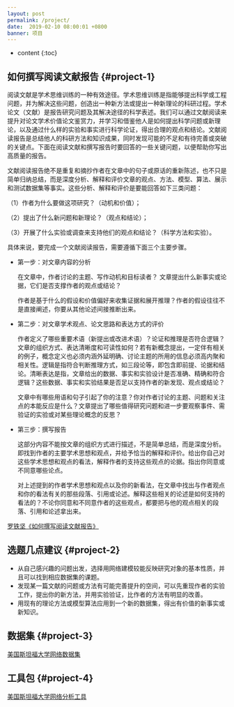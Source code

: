 ```yaml
---
layout: post
permalink: /project/
date:  2019-02-10 08:00:01 +0800
banner: 项目
---
```


* content
{:toc}

如何撰写阅读文献报告 {#project-1}
------------------------
阅读文献是学术思维训练的一种有效途径。学术思维训练是指能够提出科学或工程问题，并为解决这些问题，创造出一种新方法或提出一种新理论的科研过程。学术论文（文献）是报告研究问题及其解决途径的科学表述。我们可以通过文献阅读来提升对论文学术价值论文鉴赏力，并学习和借鉴他人是如何提出科学问题或新理论，以及通过什么样的实验和事实进行科学论证，得出合理的观点和结论。文献阅读报告是总结他人的科研方法和知识成果，同时发现可能的不足和有待完善或突破的关键点。下面在阅读文献和撰写报告时要回答的一些关键问题，以便帮助你写出高质量的报告。

文献阅读报告绝不是重复和摘抄作者在文章中的句子或原话的重新陈述，也不只是简单归纳总结，而是深度分析、解释和评价文章的观点、方法、模型、算法、展示和测试数据集等事实。这些分析、解释和评价是要能回答如下三类问题：

（1）作者为什么要做这项研究？（动机和价值）；

（2）提出了什么新问题和新理论？（观点和结论）；

（3）开展了什么实验或调查来支持他们的观点和结论？（科学方法和实验）。

具体来说，要完成一个文献阅读报告，需要遵循下面三个主要步骤。

* 第一步：对文章内容的分析

    在文章中，作者讨论的主题、写作动机和目标读者？
    文章提出什么新事实或论据，它们是否支撑作者的观点或结论？
    
    作者是基于什么的假设和价值偏好来收集证据和展开推理？作者的假设往往不是直接阐述，你要从其他论述间接推断出来。

* 第二步：对文章学术观点、论文思路和表达方式的评价

    作者定义了哪些重要术语（新提出或改进术语）？论证和推理是否符合逻辑？文章的组织方式、表达清晰度和可读性如何？若有新概念提出，一定伴有相关的例子，概念定义也必须内涵外延明确、讨论主题的所用的信息必须高内聚和相关性。逻辑是指符合判断推理方式，如三段论等，即包含即前提、论据和结论。清晰表达是指，文章给出的数据、事实和实验设计是否准确、精确和符合逻辑？这些数据、事实和实验结果是否足以支持作者的新发现、观点或结论？

    文章中有哪些用语和句子引起了你的注意？你对作者讨论的主题、问题和关注点的本能反应是什么？文章提出了哪些值得研究问题和进一步要观察事件、需验证的实验或对某些理论概念的反思？ 

* 第三步：撰写报告

    这部分内容不能按文章的组织方式进行描述，不是简单总结，而是深度分析。即找到作者的主要学术思想和观点，并给予恰当的解释和评价。给出你自己对这些学术思想和观点的看法，解释作者的支持这些观点的论据。指出你同意或不同意哪些论点。

   对上述提到的作者学术思想和观点以及你的新看法，在文章中找出与作者观点和你的看法有关的那些段落、引用或论述。解释这些相关的论述是如何支持的看法的？不论你同意和不同意作者的这些观点，都要把与他的观点相关的段落、引用和论述拿出来。

[罗铁坚《如何撰写阅读文献报告》](https://tjluo-ucas.github.io/ns/static/img/Tutorial-2019.pdf)

选题几点建议 {#project-2}
------------------------
* 从自己感兴趣的问题出发，选择用网络建模较能反映研究对象的基本性质，并且可以找到相应数据集的课题。
* 发现某一篇文献的问题或方法有可能完善提升的空间，可以先重现作者的实验工作，提出你的新方法，并用实验验证，比作者的方法有明显的改善。
* 用现有的理论方法或模型算法应用到一个新的数据集，得出有价值的新事实或新知识。

数据集 {#project-3}
-----------
[美国斯坦福大学网络数据集](http://snap.stanford.edu/data/)

工具包 {#project-4}
-----------
[美国斯坦福大学网络分析工具](http://snap.stanford.edu/snap/)


